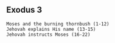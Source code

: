 ## Exodus 3

```
Moses and the burning thornbush (1-12)
Jehovah explains His name (13-15)
Jehovah instructs Moses (16-22)
```
